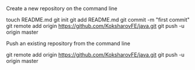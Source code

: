 Create a new repository on the command line

touch README.md
git init
git add README.md
git commit -m "first commit"
git remote add origin https://github.com/KoksharovFE/java.git
git push -u origin master


Push an existing repository from the command line

git remote add origin https://github.com/KoksharovFE/java.git
git push -u origin master